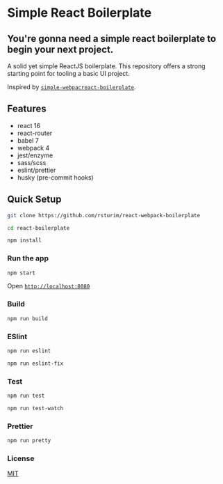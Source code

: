 # Simple React Boilerplate

## You're gonna need a simple react boilerplate to begin your next project.

A solid yet simple ReactJS boilerplate. This repository offers a strong starting point for tooling a basic UI project.

Inspired by [`simple-webpacreact-boilerplate`](https://github.com/AbeEstrada/simple-react-boilerplate).

## Features

-   react 16
-   react-router
-   babel 7
-   webpack 4
-   jest/enzyme
-   sass/scss
-   eslint/prettier
-   husky (pre-commit hooks)

## Quick Setup

```bash
git clone https://github.com/rsturim/react-webpack-boilerplate

cd react-boilerplate

npm install
```

### Run the app

```bash
npm start
```

Open [`http://localhost:8080`](http://localhost:8080)

### Build

```bash
npm run build
```

### ESlint

```bash
npm run eslint
```

```bash
npm run eslint-fix
```

### Test

```bash
npm run test
```

```bash
npm run test-watch
```

### Prettier

```bash
npm run pretty
```

### License

[MIT](./LICENSE)
